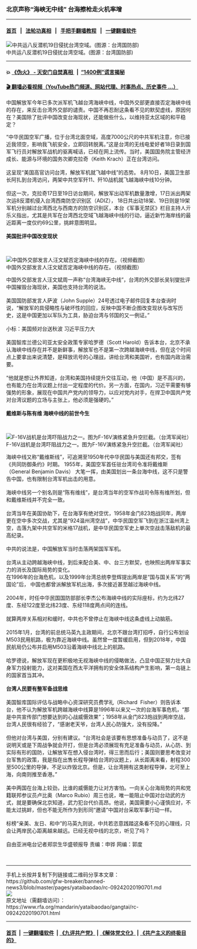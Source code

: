 ### 北京声称“海峡无中线” 台海擦枪走火机率增
------------------------

#### [首页](https://github.com/gfw-breaker/banned-news3/blob/master/README.md) &nbsp;&nbsp;|&nbsp;&nbsp; [法轮功真相](https://github.com/begood0513/basic/blob/master/README.md)  &nbsp;&nbsp;|&nbsp;&nbsp; [手把手翻墙教程](https://github.com/gfw-breaker/guides/wiki)  &nbsp;&nbsp;|&nbsp;&nbsp; [一键翻墙软件](https://github.com/gfw-breaker/nogfw/blob/master/README.md)  



<div id="headerimg">
 <img alt="中共运八反潜机19日侵扰台湾空域。(图源：台湾国防部)" src="https://www.rfa.org/mandarin/yataibaodao/gangtai/hcm-09192020143901.html/516b-2.jpeg/@@images/477ce394-a1d7-45e5-a173-e49e442da8ee.jpeg" title="中共运八反潜机19日侵扰台湾空域。(图源：台湾国防部)"/>
 <div id="headerimgcontents">
  <div id="headerimgcaption">
   <span>
    中共运八反潜机19日侵扰台湾空域。(图源：台湾国防部)
   </span>
   <!-- zoomattribute -->
  </div>
  <!-- headerimgcaption -->
 </div>
 <!-- headerimagecontents -->
</div>

<hr/>


#### 💥 [《伪火》 - 天安门自焚真相 ](http://158.247.195.190:10000/videos/blog/weihuo.html)&nbsp; |&nbsp; [“1400例”谎言揭秘  ](http://158.247.195.190:10000/videos/blog/jiexi1400.html)

#### [ 🎬  翻墙必看视频（YouTube热门频道、网站代理、时事热点、历史事件 ...）](https://github.com/gfw-breaker/links/blob/master/banned.md)

<div id="storytext">
 <div>
  <div class="slot_header">
  </div>
 </div>
 <p>
  中国解放军今年已多次派军机飞越台湾海峡中线，中国外交部更直接否定海峡中线的存在，来反击台湾外交部的谴责。中国不再忍耐这条看不见的默契虚线，原因何在？美国除了批评中国改变台海现状，还能做些什么，以维持亚太区域的和平稳定？
 </p>
 <p>
  “中华民国空军广播，位于台湾北面空域，高度7000公尺的中共军机注意，你已接近我领空，影响我飞航安全，立即回转脱离。”这是台湾的无线电爱好者18日录到国军飞行员对解放军战机的驱离喊话，已经在网上流传。当时，美国国务院主管经济成长、能源与环境的国务次卿克拉奇（Keith Krach）正在台湾访问。
  <br/>
  <br/>
  这呈现“美国高官访问台湾，解放军机就飞越中线”的态势。 8月10日，美国卫生部长阿扎到台湾访问，两架中共空军歼11、歼10战机就飞越海峡中线10分钟。
  <br/>
  <br/>
  但这一次，克拉奇17日至19日访台期间，解放军出动军机数量激增，17日派出两架次运8反潜机侵入台湾西南防空识别区（ADIZ）， 18日共出动18架、19日则是19架军机分别越过台湾西北与西南方的防空识别区，本台《军事无禁区》栏目主持人亓乐义指出，尤其是共军在台湾西北空域飞越海峡中线的行动，逼近新竹海岸线的最近距离一度仅约69公里，挑衅意图明显。
  <br/>
  <br/>
  <b>
   美国批评中国改变现状
  </b>
 </p>
 <p>
  <b>
  </b>
  <br/>
  <div class="image-inline captioned" style="width:1080px;">
   <div style="width:1080px;">
    <img alt="中国外交部发言人汪文斌否定海峡中线的存在。（视频截图）" src="https://www.rfa.org/mandarin/yataibaodao/gangtai/rc-09242020190701.html/f021cfe405174b8a82eab8dade9d82fa.png" title="中国外交部发言人汪文斌否定海峡中线的存在。（视频截图）"/>
   </div>
   <div class="image-caption">
    <span style="width:1080px;">
     中国外交部发言人汪文斌否定海峡中线的存在。（视频截图）
    </span>
    <span class="copyright">
    </span>
   </div>
  </div>
 </p>
 <p>
  中国外交部发言人汪文斌周一声称“台湾海峡无中线”，台湾的外交部长吴钊燮批评中国摧毁台海现状，美国也支持台湾的说法。
  <br/>
  <br/>
  美国国防部发言人萨波（John Supple）24号透过电子邮件回复本台查询时说，“解放军的具侵略性与破坏性的回应，反映中国不断企图改变现状与改写历史，这是中国更加以军队为工具，胁迫台湾与邻国的又一例证。”
  <br/>
  <br/>
  小标：美国频对台送秋波 习近平压力大
  <br/>
  <br/>
  美国智库兰德公司亚太安全政策专家哈罗德（Scott Harold）告诉本台，北京不承认海峡中线存在并不是新鲜事，解放军也不是第一次跨越海峡中线，但在这个时间点上要拿出来说清楚，是释放讯号的心理战，讲给台湾和美国听，也有国内政治需要。
  <br/>
  <br/>
  “他就是想让外界知道，台湾和美国持续提升交往互动，他（中国）是不高兴的，也有能力在台湾议题上付出一定程度的代价。另一方面，在国内，习近平需要有够强势的形象，展现在中国共产党内的领导力，以应对党内对手，在捍卫中国共产党对台湾议题的立场与主张上，他必须是强硬的。”
  <br/>
  <b>
   <br/>
   戴维斯与陈有维 海峡中线的前世今生
  </b>
 </p>
 <p>
  <b>
  </b>
  <br/>
  <div class="image-inline captioned" style="width:640px;">
   <div style="width:640px;">
    <img alt="F-16V战机是台湾吓阻战力之一。图为F-16V演练紧急升空拦截。（台湾军闻社）" src="https://www.rfa.org/mandarin/zhuanlan/junshiwujinqu/mil-09242020114749.html/1.jpg" title="F-16V战机是台湾吓阻战力之一。图为F-16V演练紧急升空拦截。（台湾军闻社）"/>
   </div>
   <div class="image-caption">
    <span style="width:640px;">
     F-16V战机是台湾吓阻战力之一。图为F-16V演练紧急升空拦截。（台湾军闻社）
    </span>
    <span class="copyright">
    </span>
   </div>
  </div>
 </p>
 <p>
  海峡中线又称“戴维斯线”，可追溯至1950年代中华民国与美国还有邦交，签有《共同防御条约》时期。 1955年，美国空军首任驻台湾司令准将戴维斯（General Benjamin Davis） 大笔一挥，由美国划出一条台海中线，这不只是警告中国，也有限制台湾军机出击的用意。
  <br/>
  <br/>
  海峡中线另一个别名则是“陈有维线”，是台湾当年的空军作战司令陈有维所划，但和戴维斯线并不完全一致。
  <br/>
  <br/>
  台湾当年在美国协助下，在台海享有绝对空优，1958年金门823炮战同年，两岸更在空中多次交战，尤其是“924温州湾空战”，中华民国空军飞到在浙江温州湾上空，击落九架中共空军的米格17战机，是中华民国空军史上单次空战击落敌机的最高纪录。
  <br/>
  <br/>
  中共的说法是，中国解放军当时击落两架国军军机。
  <br/>
  <br/>
  台湾从主动跨越海峡中线，到后来配合美、中、台三方默契，也映照出两岸军事实力的消长及国际局势的变化。
  <br/>
  在1996年的台海危机，以及1999年台湾总统李登辉提出两岸是“国与国关系”的“两国论”后， 中国也都曾派解放军机出海，多次接近甚至越过海峡中线。
  <br/>
  <br/>
  2004年，时任中华民国国防部部长李杰公布海峡中线的实际座标，约为北纬27度、东经122度至北纬23度、东经118度两点间的连线。
  <br/>
  <br/>
  就算两岸关系相对和缓时，中共也不曾停止在海峡中线这条虚线上动脑筋。
  <br/>
  <br/>
  2015年1月，台湾的前总统马英九主政期间，北京不跟台湾打招呼，自行公布划设M503民用航路，极为靠近海峡中线。虽然曾一度暂缓启用，但到2018年，中国民航局仍公布并启用M503沿着海峡中线北上的航路。
  <br/>
  <br/>
  哈罗德说，解放军现在更积极地无视海峡中线的侵略做法，凸显中国正努力壮大自身军力投射能力，这对美国在西太平洋拥有的安全体系结构产生影响，第一岛链上的国家首当其冲。
  <br/>
  <br/>
  <b>
   台湾人民要有整军备战思维
  </b>
  <br/>
  <br/>
  美国智库国际评估与战略中心资深研究员费学礼（Richard  Fisher）则告诉本台，他不认为解放军机跨越海峡中线算是1996年以来又一次的台海军事危机，“那是中共宣传部门想要达到的心战威慑效果”；1958年从金门823炮战到两岸空战，台湾人民很有经验了，“感谢老天爷，台湾人民心防强大，没有投降。”
  <br/>
  <br/>
  但他对台湾与美国，分别有建议。“台湾社会是该要有思想准备与动员了，这不是说明天或是下周战争就会开打，但是台湾必须展现有充足准备与动员，从心防、到实际有形的国防，让解放军在想入侵台湾时，得三思而后行；美国则要思考改变对台军售的政策，我是指在出售长程导弹给台湾的议题上，从长距离来看，射程300至500公里的导弹，不足以炸毁北京。但是，让台湾拥有这类射程导弹，北可至上海，向南则推至香港。”
  <br/>
  <br/>
  美中两国在台海上较劲，比谁的威慑能力让对方害怕。一向关心台海局势的共和党籍联邦参议员卢比奥（Marco Rubio）周三也说，唯一能阻止中国对台动武的方式，就是要确保北京知道，武力犯台代价高昂。他说，美国需要小心谨慎应对，不能太过挑衅，但也不能无所作为到形同“邀请”中国对台采取军事行动一样。
  <br/>
  <br/>
  标榜“亲美、友日、和中”的马英九则说，中共若恣意践踏这条看不见的心理线，只会让两岸民心距离越来越远。已经无视中线的北京，听见了吗？
  <br/>
  <br/>
  自由亚洲电台记者郑崇生华盛顿报导 责编：申铧 网编：郭度
  <br/>
  <br/>
  <br/>
 </p>
</div>

<hr/>
手机上长按并复制下列链接或二维码分享本文章：<br/>
https://github.com/gfw-breaker/banned-news3/blob/master/pages/yataibaodao/rc-09242020190701.md <br/>
<a href='https://github.com/gfw-breaker/banned-news3/blob/master/pages/yataibaodao/rc-09242020190701.md'><img src='https://github.com/gfw-breaker/banned-news3/blob/master/pages/yataibaodao/rc-09242020190701.md.png'/></a> <br/>
原文地址（需翻墙访问）：https://www.rfa.org/mandarin/yataibaodao/gangtai/rc-09242020190701.html


------------------------
#### [首页](https://github.com/gfw-breaker/banned-news3/blob/master/README.md) &nbsp;|&nbsp; [一键翻墙软件](https://github.com/gfw-breaker/nogfw/blob/master/README.md) &nbsp;| [《九评共产党》](https://github.com/gfw-breaker/9ping.md/blob/master/README.md#九评之一评共产党是什么) | [《解体党文化》](https://github.com/gfw-breaker/jtdwh.md/blob/master/README.md) | [《共产主义的终极目的》](https://github.com/gfw-breaker/gczydzjmd.md/blob/master/README.md)


<img src='http://gfw-breaker.win/banned-news3/pages/yataibaodao/rc-09242020190701.md' width='0px' height='0px'/>